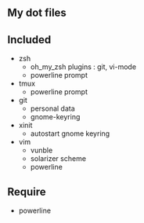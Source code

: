 ## My dot files


## Included 

* zsh 
  * oh_my_zsh plugins : git, vi-mode
  * powerline prompt
* tmux
  * powerline prompt
* git 
  * personal data
  * gnome-keyring
* xinit
  * autostart gnome keyring
* vim
  * vunble
  * solarizer scheme
  * powerline

## Require
* powerline
